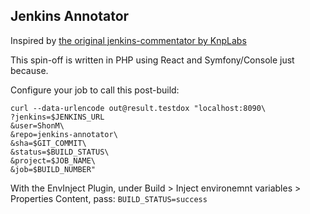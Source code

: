 ## Jenkins Annotator

Inspired by [the original jenkins-commentator by KnpLabs](https://github.com/KnpLabs/jenkins-commentator)

This spin-off is written in PHP using React and Symfony/Console just because.

Configure your job to call this post-build:

```
curl --data-urlencode out@result.testdox "localhost:8090\
?jenkins=$JENKINS_URL
&user=ShonM\
&repo=jenkins-annotator\
&sha=$GIT_COMMIT\
&status=$BUILD_STATUS\
&project=$JOB_NAME\
&job=$BUILD_NUMBER"
```

With the EnvInject Plugin, under Build > Inject environemnt variables > Properties Content, pass: `BUILD_STATUS=success`